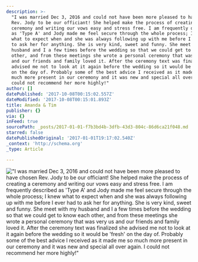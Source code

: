 ```yaml
---
description: >-
  "I was married Dec 3, 2016 and could not have been more pleased to have chosen
  Rev. Jody to be our officiant! She helped make the process of creating a
  ceremony and writing our vows easy and stress free. I am frequently described
  as 'Type A' and Jody made me feel secure through the whole process; I knew
  what to expect when and she was always following up with me before I ever had
  to ask her for anything. She is very kind, sweet and funny. She meet with my
  husband and I a few times before the wedding so that we could get to know each
  other, and from these meetings she wrote a personal ceremony that was very us
  and our friends and family loved it. After the ceremony text was finalized she
  advised me not to look at it again before the wedding so it would be 'fresh'
  on the day of. Probably some of the best advice I received as it made me so
  much more present in our ceremony and it was new and special all over again. I
  could not recommend her more highly!"
author: []
datePublished: '2017-10-08T00:15:02.557Z'
dateModified: '2017-10-08T00:15:01.893Z'
title: Amanda & Tim
publisher: {}
via: {}
inFeed: true
sourcePath: _posts/2017-01-01-f7b3bd4b-3dfb-43d3-804c-86d6ca21f048.md
starred: false
datePublishedOriginal: '2017-01-01T19:17:02.540Z'
_context: 'http://schema.org'
_type: Article

---
```

!["I was married Dec 3, 2016 and could not have been more pleased to have chosen Rev. Jody to be our officiant! She helped make the process of creating a ceremony and writing our vows easy and stress free. I am frequently described as 'Type A' and Jody made me feel secure through the whole process; I knew what to expect when and she was always following up with me before I ever had to ask her for anything. She is very kind, sweet and funny. She meet with my husband and I a few times before the wedding so that we could get to know each other, and from these meetings she wrote a personal ceremony that was very us and our friends and family loved it. After the ceremony text was finalized she advised me not to look at it again before the wedding so it would be 'fresh' on the day of. Probably some of the best advice I received as it made me so much more present in our ceremony and it was new and special all over again. I could not recommend her more highly!"](https://the-grid-user-content.s3-us-west-2.amazonaws.com/84737b38-8822-42f7-8b34-7696db99f274.jpg)